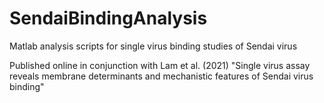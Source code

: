 # SendaiBindingAnalysis
Matlab analysis scripts for single virus binding studies of Sendai virus

Published online in conjunction with 
Lam et al. (2021) "Single virus assay reveals membrane determinants and mechanistic features of Sendai virus binding"
